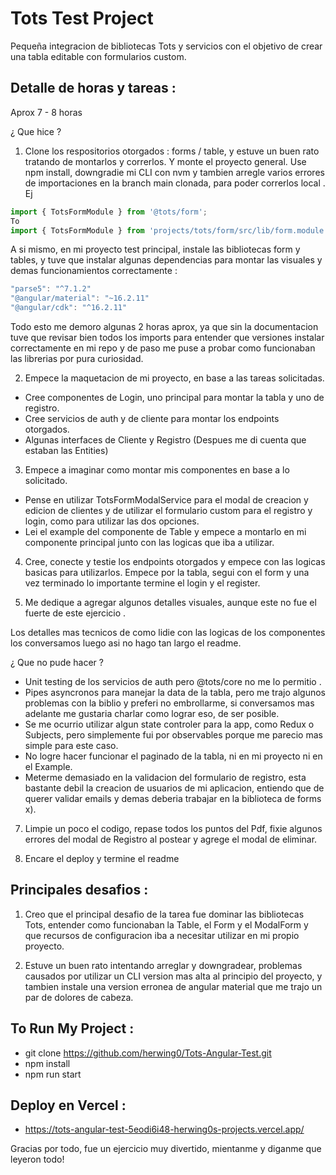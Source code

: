 
# Tots Test Project

Pequeña integracion de bibliotecas Tots y servicios con el objetivo de crear una tabla editable con formularios custom.


## Detalle de horas y tareas : 
Aprox 7 - 8 horas

¿ Que hice ?

 1) Clone los respositorios otorgados :  forms / table, y estuve un buen rato tratando de montarlos y correrlos. Y monte el proyecto general.
Use npm install, downgradie mi CLI con nvm y tambien arregle varios errores de importaciones en la branch main clonada, para poder correrlos local .
Ej 
```javascript
import { TotsFormModule } from '@tots/form';
To
import { TotsFormModule } from 'projects/tots/form/src/lib/form.module';

```
A si mismo, en mi proyecto test principal, instale las bibliotecas form y tables, y tuve que instalar algunas dependencias para montar las visuales y demas funcionamientos correctamente : 

```javascript
"parse5": "^7.1.2"
"@angular/material": "~16.2.11"
"@angular/cdk": "^16.2.11"
```
Todo esto me demoro algunas 2 horas aprox, ya que sin la documentacion tuve que revisar bien todos los imports para entender que versiones instalar correctamente en mi repo y de paso me puse a probar como funcionaban las librerias por pura curiosidad.

2) Empece la maquetacion de mi proyecto, en base a las tareas solicitadas.
- Cree componentes de Login, uno principal para montar la tabla y uno de registro.
- Cree servicios de auth y de cliente para montar los endpoints otorgados.
- Algunas interfaces de Cliente y Registro (Despues me di cuenta que estaban las Entities)

3) Empece a imaginar como montar mis componentes en base a lo solicitado.
- Pense en utilizar TotsFormModalService para el modal de creacion y edicion de clientes y de utilizar el formulario custom para el registro y login, como para utilizar las dos opciones.
- Lei el example del componente de Table y empece a montarlo en mi componente principal junto con las logicas que iba a utilizar.

4) Cree, conecte y testie los endpoints otorgados y empece con las logicas basicas para utilizarlos. Empece por la tabla, segui con el form y una vez terminado lo importante termine el login y el register. 

6) Me dedique a agregar algunos detalles visuales, aunque este no fue el fuerte de este ejercicio .

Los detalles mas tecnicos de como lidie con las logicas de los componentes los conversamos luego asi no hago tan largo el readme.

¿ Que no pude hacer ?
- Unit testing de los servicios de auth pero @tots/core no me lo permitio .
- Pipes asyncronos para manejar la data de la tabla, pero me trajo algunos problemas con la biblio y preferi no embrollarme, si conversamos mas adelante me gustaria charlar como lograr eso, de ser posible.
- Se me ocurrio utilizar algun state controler para la app, como Redux o Subjects, pero simplemente fui por observables porque me parecio mas simple para este caso.
- No logre hacer funcionar el paginado de la tabla, ni en mi proyecto ni en el Example.
- Meterme demasiado en la validacion del formulario de registro, esta bastante debil la creacion de usuarios de mi aplicacion, entiendo que de querer validar emails y demas deberia trabajar en la biblioteca de forms x).

7) Limpie un poco el codigo, repase todos los puntos del Pdf, fixie algunos errores del modal de Registro al postear y agrege el modal de eliminar.

8) Encare el deploy y termine el readme 

## Principales desafios :
1) Creo que el principal desafio de la tarea fue dominar las bibliotecas Tots, entender como funcionaban la Table, el Form y el ModalForm y que recursos de configuracion iba a necesitar utilizar en mi propio proyecto.

2) Estuve un buen rato intentando arreglar y downgradear, problemas causados por utilizar un CLI version mas alta al principio del proyecto, y tambien instale una version erronea de angular material que me trajo un par de dolores de cabeza.


## To Run My Project :

- git clone https://github.com/herwing0/Tots-Angular-Test.git 
- npm install
- npm run start

## Deploy en Vercel :

- https://tots-angular-test-5eodi6i48-herwing0s-projects.vercel.app/

Gracias por todo, fue un ejercicio muy divertido, mientanme y diganme que leyeron todo!
